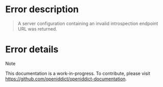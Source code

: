 # Error description

> A server configuration containing an invalid introspection endpoint URL was returned.

# Error details

> [!NOTE]
> This documentation is a work-in-progress. To contribute, please visit https://github.com/openiddict/openiddict-documentation.
